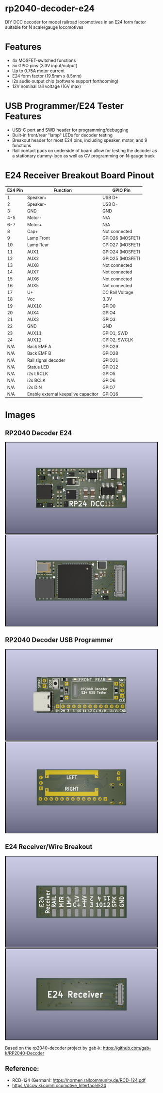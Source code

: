 # rp2040-decoder-e24
DIY DCC decoder for model railroad locomotives in an E24 form factor suitable for N scale/gauge locomotives

# Features
- 4x MOSFET-switched functions
- 5x GPIO pins (3.3V input/output)
- Up to 0.75A motor current
- E24 form factor (19.5mm x 8.5mm)
- i2s audio output chip (software support forthcoming)
- 12V nominal rail voltage (16V max)

# USB Programmer/E24 Tester Features
- USB-C port and SWD header for programming/debugging
- Built-in front/rear "lamp" LEDs for decoder testing
- Breakout header for most E24 pins, including speaker, motor, and 9 functions
- Rail contact pads on underside of board allow for testing the decoder as a stationary dummy-loco as well as CV programming on N-gauge track

# E24 Receiver Breakout Board Pinout
| E24 Pin | Function | GPIO Pin |
| --- | --- | --- |
| 1 | Speaker+ | USB D+ |
| 2 | Speaker- | USB D- |
| 3 | GND | GND |
| 4-5 | Motor- | N/A |
| 6-7 | Motor+ | N/A |
| 8 | Cap+ | Not connected |
| 9 | Lamp Front | GPIO26 (MOSFET) |
| 10 | Lamp Rear | GPIO27 (MOSFET) |
| 11 | AUX1 | GPIO24 (MOSFET) |
| 12 | AUX2 | GPIO25 (MOSFET) |
| 13 | AUX8 | Not connected |
| 14 | AUX7 | Not connected |
| 15 | AUX6 | Not connected |
| 16 | AUX5 | Not connected |
| 17 | U+ | DC Rail Voltage |
| 18 | Vcc | 3.3V |
| 19 | AUX10 | GPIO0 |
| 20 | AUX4 | GPIO4 |
| 21 | AUX3 | GPIO3 |
| 22 | GND | GND |
| 23 | AUX11 | GPIO1, SWD |
| 24 | AUX12 | GPIO2, SWCLK |
| N/A | Back EMF A | GPIO29 |
| N/A | Back EMF B | GPIO28 |
| N/A | Rail signal decoder | GPIO21 |
| N/A | Status LED | GPIO12 |
| N/A | i2s LRCLK | GPIO5 |
| N/A | i2s BCLK | GPIO6 |
| N/A | i2s DIN | GPIO7 |
| N/A | Enable external keepalive capacitor | GPIO16 |

# Images
## RP2040 Decoder E24
![decoder top](images/rp2040-decoder-top.png)
![decoder bottom](images/rp2040-decoder-bottom.png)

## RP2040 Decoder USB Programmer
![programmer top](images/rp2040-decoder-usb-adapter-top.png)
![programmer bottom](images/rp2040-decoder-usb-adapter-bottom.png)

## E24 Receiver/Wire Breakout
![programmer top](images/e24-receiver-board-top.png)
![programmer bottom](images/e24-receiver-board-bottom.png)

Based on the rp2040-decoder project by gab-k: https://github.com/gab-k/RP2040-Decoder

## Reference:
- RCD-124 (German): https://normen.railcommunity.de/RCD-124.pdf
- https://dccwiki.com/Locomotive_Interface/E24

